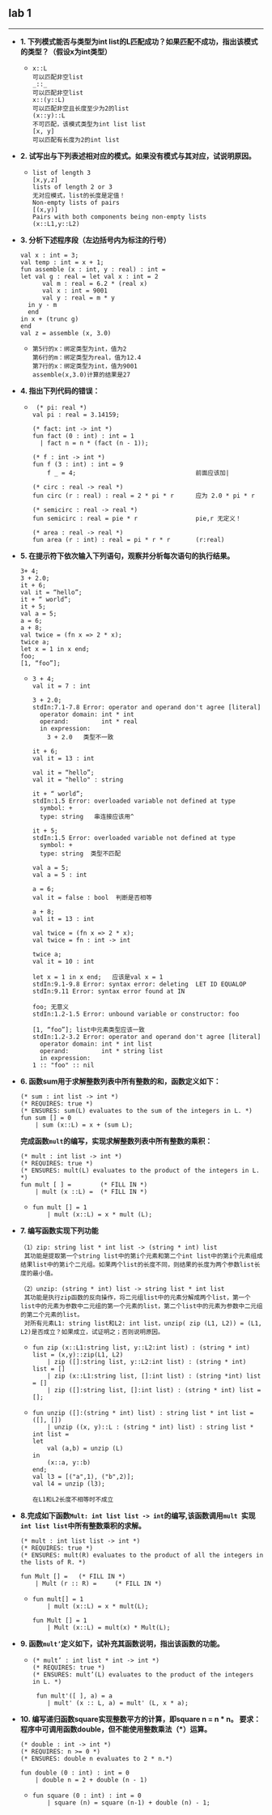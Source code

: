 ## **lab 1**

------
+ **1. 下列模式能否与类型为int list的L匹配成功？如果匹配不成功，指出该模式的类型？（假设x为int类型）**

  + ```xml-dtd
    x::L			
    可以匹配非空list
    _::_			
    可以匹配非空list
    x::(y::L)		
    可以匹配非空且长度至少为2的list	
    (x::y)::L		
    不可匹配，该模式类型为int list list
    [x, y]			
    可以匹配有长度为2的int list
    ```

+ **2. 试写出与下列表述相对应的模式。如果没有模式与其对应，试说明原因。**

  + ```xml-dtd
    list of length 3                                 
    [x,y,z]
    lists of length 2 or 3                           
    无对应模式，list的长度是定值！
    Non-empty lists of pairs                         
    [(x,y)]
    Pairs with both components being non-empty lists 
    (x::L1,y::L2)
    ```

+ **3. 分析下述程序段（左边括号内为标注的行号）**

  ```xml-dtd
  val x : int = 3;
  val temp : int = x + 1;
  fun assemble (x : int, y : real) : int =
  let val g : real = let val x : int = 2
   		val m : real = 6.2 * (real x)
   		val x : int = 9001
   		val y : real = m * y
   	in y - m
   	end
  in x + (trunc g)
  end
  val z = assemble (x, 3.0)
  ```
  
  + ```xml-dtd
    第5行的x：绑定类型为int，值为2
    第6行的m：绑定类型为real，值为12.4
    第7行的x：绑定类型为int，值为9001
    assemble(x,3.0)计算的结果是27
    ```
  
+ **4. 指出下列代码的错误：**

  + ```xml-dtd
     (* pi: real *)
    val pi : real = 3.14159;
    
    (* fact: int -> int *)
    fun fact (0 : int) : int = 1
      | fact n = n * (fact (n - 1));
    
    (* f : int -> int *)
    fun f (3 : int) : int = 9
        f _ = 4;                                 前面应该加|
        
    (* circ : real -> real *)
    fun circ (r : real) : real = 2 * pi * r      应为 2.0 * pi * r
    
    (* semicirc : real -> real *)
    fun semicirc : real = pie * r                pie,r 无定义！
    
    (* area : real -> real *)
    fun area (r : int) : real = pi * r * r       (r:real)
    ```

+ **5. 在提示符下依次输入下列语句，观察并分析每次语句的执行结果。**

  ```xml-dtd
  3+ 4;
  3 + 2.0;
  it + 6;
  val it = “hello”;
  it + “ world”;
  it + 5;
  val a = 5;
  a = 6;
  a + 8; 
  val twice = (fn x => 2 * x);
  twice a;
  let x = 1 in x end;
  foo;
  [1, “foo”];
  ```

  + ```xml-dtd
    3 + 4;
    val it = 7 : int
    
    3 + 2.0;
    stdIn:7.1-7.8 Error: operator and operand don't agree [literal]
      operator domain: int * int
      operand:         int * real
      in expression:
        3 + 2.0   类型不一致
    
    it + 6;
    val it = 13 : int
    
    val it = “hello”;
    val it = "hello" : string
    
    it + “ world”;
    stdIn:1.5 Error: overloaded variable not defined at type
      symbol: +
      type: string   串连接应该用^
      
    it + 5;
    stdIn:1.5 Error: overloaded variable not defined at type
      symbol: +
      type: string  类型不匹配
    
    val a = 5;
    val a = 5 : int
    
    a = 6;
    val it = false : bool  判断是否相等
    
    a + 8; 
    val it = 13 : int
    
    val twice = (fn x => 2 * x);
    val twice = fn : int -> int
    
    twice a;
    val it = 10 : int
    
    let x = 1 in x end;   应该是val x = 1
    stdIn:9.1-9.8 Error: syntax error: deleting  LET ID EQUALOP
    stdIn:9.11 Error: syntax error found at IN
    
    foo; 无意义
    stdIn:1.2-1.5 Error: unbound variable or constructor: foo
    
    [1, “foo”]; list中元素类型应该一致
    stdIn:1.2-3.2 Error: operator and operand don't agree [literal]
      operator domain: int * int list
      operand:         int * string list
      in expression:
    1 :: "foo" :: nil
    ```

+ **6. 函数sum用于求解整数列表中所有整数的和，函数定义如下：**

  ```xml-dtd
  (* sum : int list -> int *)
  (* REQUIRES: true *)
  (* ENSURES: sum(L) evaluates to the sum of the integers in L. *)
  fun sum [] = 0
      | sum (x::L) = x + (sum L);
  ```

  **完成函数`mult`的编写，实现求解整数列表中所有整数的乘积：**

  ```xml-dtd
  (* mult : int list -> int *)
  (* REQUIRES: true *)
  (* ENSURES: mult(L) evaluates to the product of the integers in L. *)
  fun mult [ ] = 		(* FILL IN *)
      | mult (x ::L) = 	(* FILL IN *) 
  ```
  
  + ```xml-dtd
    fun mult [] = 1
    	| mult (x::L) = x * mult (L);
    ```
  
+ **7. 编写函数实现下列功能**

  ```xml-dtd
  （1）zip: string list * int list -> (string * int) list
   其功能是提取第一个string list中的第i个元素和第二个int list中的第i个元素组成结果list中的第i个二元组。如果两个list的长度不同，则结果的长度为两个参数list长度的最小值。
   
  （2）unzip: (string * int) list -> string list * int list
   其功能是执行zip函数的反向操作，将二元组list中的元素分解成两个list，第一个list中的元素为参数中二元组的第一个元素的list，第二个list中的元素为参数中二元组的第二个元素的list。
   对所有元素L1: string list和L2: int list，unzip( zip (L1, L2)) = (L1, L2)是否成立？如果成立，试证明之；否则说明原因。
  ```

  + ```xml-dtd
    fun zip (x::L1:string list, y::L2:int list) : (string * int) list = (x,y)::zip(L1, L2)
    	| zip ([]:string list, y::L2:int list) : (string * int) list = []
    	| zip (x::L1:string list, []:int list) : (string *int) list = []
    	| zip ([]:string list, []:int list) : (string * int) list = [];
    ```
  + ```xml-dtd
    fun unzip ([]:(string * int) list) : string list * int list = ([], [])
    	| unzip ((x, y)::L : (string * int) list) : string list * int list = 
    let
        val (a,b) = unzip (L)
    in 
        (x::a, y::b)
    end;
    val l3 = [("a",1), ("b",2)];
    val l4 = unzip (l3);
    
    在L1和L2长度不相等时不成立
    ```

+ **8.完成如下函数`Mult: int list list -> int`的编写,该函数调用`mult `实现`int list list`中所有整数乘积的求解。**

  ```xml-dtd
  (* mult : int list list -> int *)
  (* REQUIRES: true *)
  (* ENSURES: mult(R) evaluates to the product of all the integers in the lists of R. *)
   
  fun Mult [] =   (* FILL IN *)
      | Mult (r :: R) = 	(* FILL IN *)
  ```

  + ```xml-dtd
    fun mult[] = 1
    	| mult (x::L) = x * mult(L);
    
    fun Mult [] = 1
    	| Mult (x::L) = mult(x) * Mult(L);
    ```

+ **9. 函数`mult’`定义如下，试补充其函数说明，指出该函数的功能。**

  + ```xml-dtd
    (* mult’ : int list * int -> int *)
    (* REQUIRES: true *)
    (* ENSURES: mult’(L) evaluates to the product of the integers in L. *)
    
     fun mult'([ ], a) = a
     	| mult' (x :: L, a) = mult' (L, x * a);
    ```

+ **10.  编写递归函数square实现整数平方的计算，即square n = n * n。
      要求：程序中可调用函数double，但不能使用整数乘法（*）运算。**

  ```xml-dtd
  (* double : int -> int *)
  (* REQUIRES: n >= 0 *)
  (* ENSURES: double n evaluates to 2 * n.*)
  
  fun double (0 : int) : int = 0
      | double n = 2 + double (n - 1)
  ```

  + ```xml-dtd
    fun square (0 : int) : int = 0
    	| square (n) = square (n-1) + double (n) - 1;
    ```

